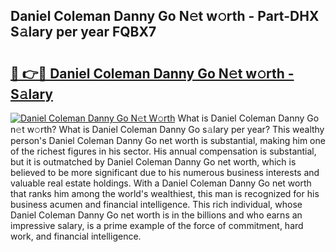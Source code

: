 ## Daniel Coleman Danny Go N𝚎t w𝚘rth - Part-DHX S𝚊lary per year FQBX7

# <h2><a href="http://gc2208.nevu.top/?p=Daniel+Coleman+Danny+Go">🔗 👉🔴 Daniel Coleman Danny Go N𝚎t w𝚘rth - S𝚊lary</a></h2>

[![Daniel Coleman Danny Go N𝚎t W𝚘rth](https://i.imgur.com/Oavwk0R.jpeg)](http://gc2208.nevu.top/?p=Daniel+Coleman+Danny+Go)
What is Daniel Coleman Danny Go n𝚎t w𝚘rth? What is Daniel Coleman Danny Go s𝚊lary per year?
This wealthy person's Daniel Coleman Danny Go net worth is substantial, making him one of the richest figures in his sector. His annual compensation is substantial, but it is outmatched by Daniel Coleman Danny Go net worth, which is believed to be more significant due to his numerous business interests and valuable real estate holdings. With a Daniel Coleman Danny Go net worth that ranks him among the world's wealthiest, this man is recognized for his business acumen and financial intelligence. This rich individual, whose Daniel Coleman Danny Go net worth is in the billions and who earns an impressive salary, is a prime example of the force of commitment, hard work, and financial intelligence.
